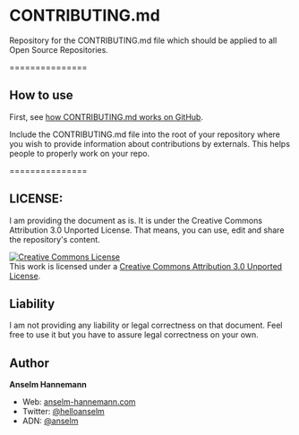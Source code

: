 CONTRIBUTING.md
===============

Repository for the CONTRIBUTING.md file which should be applied to all Open Source Repositories.

===============

## How to use

First, see [how CONTRIBUTING.md works on GitHub](https://github.com/blog/1184-contributing-guidelines).  

Include the CONTRIBUTING.md file into the root of your repository where you wish to 
provide information about contributions by externals. This helps people to properly work on your repo.

===============

## LICENSE:

I am providing the document as is. It is under the Creative Commons Attribution 3.0 Unported License.
That means, you can use, edit and share the repository's content.

<a rel="license" href="http://creativecommons.org/licenses/by/3.0/deed.en_US"><img alt="Creative Commons License" style="border-width:0" src="http://i.creativecommons.org/l/by/3.0/88x31.png" /></a><br />This work is licensed under a <a rel="license" href="http://creativecommons.org/licenses/by/3.0/deed.en_US">Creative Commons Attribution 3.0 Unported License</a>.


## Liability

I am not providing any liability or legal correctness on that document. Feel free to use it but you have to assure legal correctness on your own.


## Author

**Anselm Hannemann**

- Web: [anselm-hannemann.com](http://anselm-hannemann.com/)
- Twitter: [@helloanselm](https://twitter.com/helloanselm)
- ADN: [@anselm](https://alpha.app.net/anselm)
